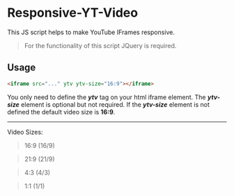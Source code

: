 # Responsive-YT-Video
This JS script helps to make YouTube IFrames responsive.
> For the functionality of this script JQuery is required.

## Usage
```html
<iframe src="..." ytv ytv-size="16:9"></iframe>
```
You only need to define the ***ytv*** tag on your html iframe element. The ***ytv-size*** element is optional but not required. If the ***ytv-size*** element is not defined the default video size is **16:9**.

----

Video Sizes:
> 16:9 (16/9)

> 21:9 (21/9)

> 4:3 (4/3)

> 1:1 (1/1)
